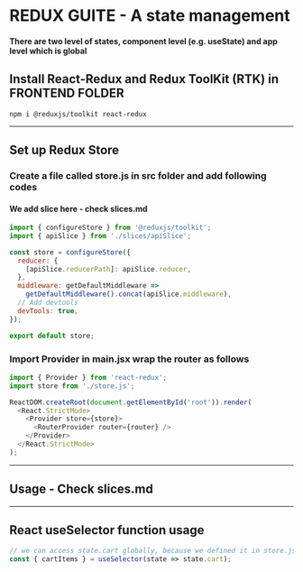 # REDUX GUITE - A state management

#### There are two level of states, component level (e.g. useState) and app level which is global

## Install React-Redux and Redux ToolKit (RTK) in FRONTEND FOLDER
`npm i @reduxjs/toolkit react-redux`

---

## Set up Redux Store

### Create a file called store.js in src folder and add following codes

#### We add slice here - check slices.md
```js
import { configureStore } from '@reduxjs/toolkit';
import { apiSlice } from './slices/apiSlice';

const store = configureStore({
  reducer: {
    [apiSlice.reducerPath]: apiSlice.reducer,
  },
  middleware: getDefaultMiddleware =>
    getDefaultMiddleware().concat(apiSlice.middleware),
  // Add devtools
  devTools: true,
});

export default store;
```

### Import Provider in main.jsx wrap the router as follows
```js
import { Provider } from 'react-redux';
import store from './store.js';

ReactDOM.createRoot(document.getElementById('root')).render(
  <React.StrictMode>
    <Provider store={store}>
      <RouterProvider router={router} />
    </Provider>
  </React.StrictMode>
);
```

---

## Usage - Check slices.md

---

## React useSelector function usage
```js
// we can access state.cart globally, because we defined it in store.js
const { cartItems } = useSelector(state => state.cart);
```